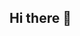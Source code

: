 ## Hi there 👋

<!--
**jjjenis/jjjenis** is a ✨ _special_ ✨ repository because its `README.md` (this file) appears on your GitHub profile.

Here are some ideas to get you started:

- 🔭 I’m currently working on dying
- 🌱 I’m currently learning C/C++/C#
- 📫 How to reach me: tg @waitimhaunted
- 🤙HESTON - WARFACE ───────⚪️───────────── ⇆　　◁　　❚❚　　▷
-->
